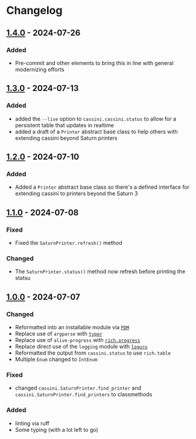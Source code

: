 # Changelog

## [1.4.0] - 2024-07-26

### Added

- Pre-commit and other elements to bring this in line with general modernizing efforts

## [1.3.0] - 2024-07-13

### Added

- added the `--live` option to `cassini.cassini.status` to allow for a persistent table that updates in realtime
- added a draft of a `Printer` abstract base class to help others with extending cassini beyond Saturn printers

## [1.2.0] - 2024-07-10

### Added

- Added a `Printer` abstract base class so there's a defined interface for extending cassini to printers beyond the Saturn 3

## [1.1.0] - 2024-07-08

### Fixed

- Fixed the `SaturnPrinter.refresh()` method

### Changed

- The `SaturnPrinter.status()` method now refresh before printing the statsu

## [1.0.0] - 2024-07-07

### Changed

- Reformatted into an installable module via [`PDM`](https://pdm-project.org/)
- Replace use of `argparse` with [`typer`](https://typer.tiangolo.com/)
- Replace use of `alive-progress` with [`rich.progress`](https://rich.readthedocs.io/en/stable/progress.html)
- Replace direct use of the `logging` module with [`loguru`](https://loguru.readthedocs.io/)
- Reformatted the output from `cassini.status` to use `rich.table`
- Multiple `Enum` changed to `IntEnum`

### Fixed
- changed `cassini.SaturnPrinter.find_printer` and `cassini.SaturnPrinter.find_printers` to classmethods

### Added
- linting via ruff
- Some typing (with a lot left to go)

[1.4.0]: https://github.com/milescsmith/cassini/compare/1.3.0..1.4.0
[1.3.0]: https://github.com/milescsmith/cassini/compare/1.2.0..1.3.0
[1.2.0]: https://github.com/milescsmith/cassini/compare/1.1.0..1.2.0
[1.1.0]: https://github.com/milescsmith/cassini/compare/1.0.0..1.1.0
[1.0.0]: https://github.com/milescsmith/cassini/tag/1.0.0
